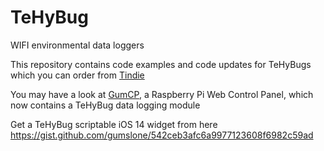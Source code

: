 # TeHyBug
WIFI environmental data loggers

This repository contains code examples and code updates for TeHyBugs which you can order from [Tindie](https://www.tindie.com/stores/gumslone/)

You may have a look at [GumCP](https://github.com/gumslone/GumCP), a Raspberry Pi Web Control Panel, which now contains a TeHyBug data logging module


Get a TeHyBug scriptable iOS 14 widget from here https://gist.github.com/gumslone/542ceb3afc6a9977123608f6982c59ad
